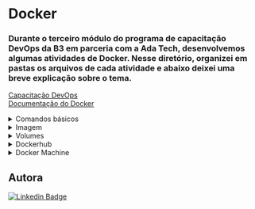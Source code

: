 # Docker
### Durante o terceiro módulo do programa de capacitação DevOps da B3 em parceria com a Ada Tech, desenvolvemos algumas atividades de Docker. Nesse diretório, organizei em pastas os arquivos de cada atividade e abaixo deixei uma breve explicação sobre o tema. 
[Capacitação DevOps](https://ada.tech/sou-aluno/programas/b3-deva) </br>
[Documentação do Docker](https://docs.docker.com/)
<details>
  <summary> Comandos básicos </summary>
<img align="right" src="https://4linux.com.br/wp-content/uploads/2021/08/imagem-1024x594.png" alt='Direitos reservados a página 4linux' width="400" height="250" />

#### Enquanto as máquinas virtuais solucionaram o empecilho do uso de vários servidores físicos, o docker veio para solucionar o custo e o tempo gasto com a instalação, manutenção e configuração dos sistemas operacionais. A partir disso, surgiram os `containers`, responsáveis por emular uma aplicação com praticidade e portabilidade, bastando apenas um comando para que o ambiente inteiro em que um projeto foi construido, com suas versões e aplicações instaladas esteja rodando em outro lugar, caindo por terra a famosa frase "Mas na minha máquina funciona".

##### Listar os containers em execução
```
#sintase antiga
docker ps 
#sintase nova
docker container ls 
```
##### Listar todos os containers
```
docker container ls -a
```
##### Executar um container
```
docker container run
```
###### Cabe mencionar algumas flags:
| Flag | Descrição |
| --- | --- |
| -ti |  cria um shell bash interativo |
| --rm | o container será removido após a execução |
| -d | roda um container como deamon |
| -m | limita a quantidade de memória |
| --cpus | seta o core |
| -p porta-local:porta-container | configura as portas |
| -P| porta aleatória para o local:porta especificada na imagem|
| --name <nome da imagem> | personaliza o nome |
> [!TIP]
> Para sair de um container basta usar Ctrl + pq, já para matar Ctrl + d* </br>

[imagem demonstrando]()
##### Parar um container
```
docker container stop 'nome/id do container'
```
##### Pausar os processos
```
docker container pause 'id do container'
```
##### Retomar os processos
```
docker container unpause 'id do container'
```
##### Reiniciar um container
```
#Caso já esteja parado
docker container start 'nome/id do container'
#Caso esteja em execução
docker container restart 'nome/id do container'
```
##### Conectar novamente ao container
```
docker container attach 'nome/id do container'
```
> [!IMPORTANT]
> Após a criarção do container, se for necessário alterar as configurações, use:
> ```
> docker container update --cpus 0.2 'id do container'
> ```
##### Conectar ao container em segundo plano
```
docker container exec -ti 'id do container''comando que quero executar'
```
[imagem demonstrando]()
##### Inspecionar
```
docker container inspect 'id do container'
```
##### Remover container parado
```
docker container prune
```
##### Ver o histórico e continuar executando
```
docker container logs -f 'id do container'
```
##### Consumo de recursos
```
docker container stats 'id do container'
```
##### Ver processos em execução
```
docker container top 'id do container'
```
</details>
<details>
  <summary>Imagem</summary>

##### Construir uma imagem

<img align="left" src="https://i.stack.imgur.com/F837U.png"  width="180" height="130" />

##### Na construção de uma imagem, cada linha de instrução do Dockerfile, é responsável por criar uma camada, sendo todas read-only (não podem ser sobrescrita, a imagem é imutável), execeto a mais superficial, que será read-write (a que torna o container real). Contudo, a camada que o usuário possui permissão para interagir é excluída quando o container é removido, configuração esta, que os tornam muito eficientes em termos de recursos, pois vários contêineres podem ser executados usando a mesma imagem.  
```
mkdir exemplofile
cd exemplofile
vim Dockerfile
docker image build -t <nome da imagem>:<versão> .
```
##### Dockerfile
###### Por definição, imagem é um arquivo que inclui código, bibliotecas, dependências e configurações. Quando executamos o 'vim' do comando anterior, precisamos deixar setado algumas especificações dentro da imagem.
<img align="right" src="https://github.com/BiancaMalta/Docker/blob/main/imagem2.png" width="340" height="260" />

- FROM -> imagem base
- RUN -> comandos de construção
- ENV -> variavel de ambiente
- COPY -> arquivo copiado e caminho 
- WORKDIR -> define diretório
- LABEL -> descrição da imagem
- VOLUME -> caminho para criar um volume  
- EXPOSE -> configura a porta
- ENTRYPOINT -> principal processo
- CMD -> parametros para o entrypoint

##### Baixar imagens
```
docker pull <nome da imagem>
```
##### Ver todas as imagens
```
docker image ls
```
##### Remover imagem
```
docker rmi <id ou nome da imagem>
```

</details>
<details>
  <summary>Volumes</summary>

###### Como já mencionado, a camada read-write não foi projetada para armazenar dados persistentes. Caso haja a necessidade, é recomendado a utilização de `Volumes`, sua aplicação gera logs e arquivos de saída, permitindo a conservação dos dados, o compartilhamento do código fonte e o compartilhamento de dados entre os containers. Dependendo do caminho onde ele estará localizado, será um volume gerenciados pelo Docker ou volumes tipo bind.
##### Tipo bind
###### Esse volume apontam para um local especificado pelo usuário, sendo ótimo na hipotese de apontar vários containers para um armazenamento, entretanto tem riscos de sobreescrever dados.
```
mkdir /opt/exemplo2
docker container run -ti --mount type=bind,src=/opt/exemplo2,dst=/exemplo2 ubuntu
```
###### Mesmo deletando, o conteudo do container nao se perde <br/>
###### Colocando ro antes da imagem, o container se torna apenas de leitura -> read only
[]()
##### Gerenciado pelo Docker
###### Criados automaticameno pelo daemon Docker, esse tipo de volume vincula-se apenas a um único container
###### Criar volume
```
# Gerenciado pelo Docker
docker volume create <nome do volume>

docker run -d -p porta-local:porta-container --nome <nome do container> -v <nome do vomule>:<caminho para pasta> <nome da imagem>
```
##### Ver todos os volumes
```
docker volume ls
```
##### Apagar volume
```
docker volume rm <nome/id do volume>
```
##### Inspecionar volume
```
docker volume inspect exemplo3
```
##### Adicionar volume a um container
```
docker container run -ti --mount type-volume,src=exemplo3,dst=/exemplo2 ubuntu
```
##### Apagar volumes que não estao sendo utilizados
```
docker volume prune
 ```
#### Criar um backup
```
type=volume,src=dbdados,dst=/data --mount type+bind,src=/opt/backup,dst=/backup debian tar - cvf /bakup/bkp-banco.tar /data
```
</details> 
<details>
  <summary>Dockerhub</summary>
  
#### Subindo uma imagem

##### Para isso será necessário criar uma chave pública
```
gpg --generate-key
```
Esse comando irá pedir um nome, um email, uma senha e retornar a chave
```
pass init <chave pública>
```
Agora podemos fazer o login e publicar a imagem
```
docker log
docker image tag <id da imagem> <usuário do Dockerhub/nome da imagem:versão>
docker push <usuário do Dockerhub/imagem:versão>
```
#### Compartilhar um volume

</details>
<details>
  <summary>Docker Machine</summary>

##### Ferramenta para operar maquinas virtuais rodando Docker
##### Para começar, pasta passar suas credenciais 
```
aws_acess_key_id = <seu id>
aws_secret_access_key = <sua senha>
```
##### Para criar uma nova máquina
```
docker-machine create --drive amazone2 aws01
```
##### Tem várias opções, para conferir entre na [documentação](https://github.com/Nordstrom/docker-machine/blob/master/docs/drivers/aws.md)
</details>

## Autora
[![Linkedin Badge](https://img.shields.io/badge/LinkedIn-0077B5?style=for-the-badge&logo=linkedin&logoColor=white)](https://www.linkedin.com/in/bianca-malta/)
